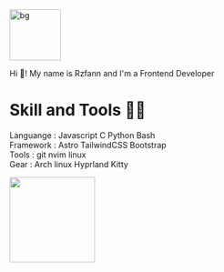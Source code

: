 
<img height="90px" src="https://box.apeiros.xyz/public/everforest_walls/ultrakill/v1.png" alt="bg">

<p align="left">Hi 👋! My name is Rzfann and I'm a Frontend Developer</p>

# Skill and Tools 👨‍💻


Languange  : Javascript C Python Bash<br>
Framework : Astro TailwindCSS Bootstrap<br> 
Tools : git nvim linux<br> 
Gear : Arch linux Hyprland Kitty 


<img align="left" height="150" src="https://media.tenor.com/mWOA0c_KSgIAAAAi/chibi-anime.gif"  />
